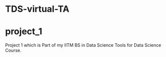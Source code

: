 # TDS-virtual-TA
# project_1
Project 1 which is Part of my IITM BS in Data Science Tools for Data Science Course.
